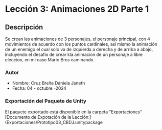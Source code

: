 
# Lección 3: Animaciones 2D Parte 1

## Descripción
Se crean las animaciones de 3 personajes, el personaje principal, con 4 movimientos de acuerdo con los puntos cardinales, asi mismo la animación de un enemigo el cual solo va de izquierda a derecha y de arriba a abajo, incluyendo el desafio de crear kla animacion de un personaje a libre eleccion, en mi caso Mario Bros caminando.

### Autor
- Nombre: Cruz Breña Daniela Janeth
- Fecha: 04 - octubre -2024

### Exportación del Paquete de Unity
El paquete exportado está disponible en la carpeta "Exportaciones"
  [Documento de Expotación de la Lección:](Exportaciones/Prototipo03_CBDJ.unitypackage

